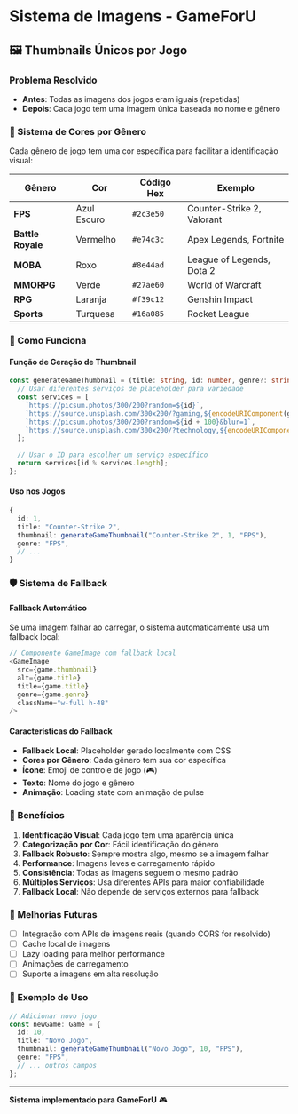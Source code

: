 # Sistema de Imagens - GameForU

## 🖼️ Thumbnails Únicos por Jogo

### Problema Resolvido
- **Antes**: Todas as imagens dos jogos eram iguais (repetidas)
- **Depois**: Cada jogo tem uma imagem única baseada no nome e gênero

### 🎨 Sistema de Cores por Gênero

Cada gênero de jogo tem uma cor específica para facilitar a identificação visual:

| Gênero | Cor | Código Hex | Exemplo |
|--------|-----|------------|---------|
| **FPS** | Azul Escuro | `#2c3e50` | Counter-Strike 2, Valorant |
| **Battle Royale** | Vermelho | `#e74c3c` | Apex Legends, Fortnite |
| **MOBA** | Roxo | `#8e44ad` | League of Legends, Dota 2 |
| **MMORPG** | Verde | `#27ae60` | World of Warcraft |
| **RPG** | Laranja | `#f39c12` | Genshin Impact |
| **Sports** | Turquesa | `#16a085` | Rocket League |

### 🔧 Como Funciona

#### Função de Geração de Thumbnail
```typescript
const generateGameThumbnail = (title: string, id: number, genre?: string): string => {
  // Usar diferentes serviços de placeholder para variedade
  const services = [
    `https://picsum.photos/300/200?random=${id}`,
    `https://source.unsplash.com/300x200/?gaming,${encodeURIComponent(genre || 'game')}`,
    `https://picsum.photos/300/200?random=${id + 100}&blur=1`,
    `https://source.unsplash.com/300x200/?technology,${encodeURIComponent(title)}`,
  ];
  
  // Usar o ID para escolher um serviço específico
  return services[id % services.length];
};
```

#### Uso nos Jogos
```typescript
{
  id: 1,
  title: "Counter-Strike 2",
  thumbnail: generateGameThumbnail("Counter-Strike 2", 1, "FPS"),
  genre: "FPS",
  // ...
}
```

### 🛡️ Sistema de Fallback

#### Fallback Automático
Se uma imagem falhar ao carregar, o sistema automaticamente usa um fallback local:

```typescript
// Componente GameImage com fallback local
<GameImage
  src={game.thumbnail}
  alt={game.title}
  title={game.title}
  genre={game.genre}
  className="w-full h-48"
/>
```

#### Características do Fallback
- **Fallback Local**: Placeholder gerado localmente com CSS
- **Cores por Gênero**: Cada gênero tem sua cor específica
- **Ícone**: Emoji de controle de jogo (🎮)
- **Texto**: Nome do jogo e gênero
- **Animação**: Loading state com animação de pulse

### 🎯 Benefícios

1. **Identificação Visual**: Cada jogo tem uma aparência única
2. **Categorização por Cor**: Fácil identificação do gênero
3. **Fallback Robusto**: Sempre mostra algo, mesmo se a imagem falhar
4. **Performance**: Imagens leves e carregamento rápido
5. **Consistência**: Todas as imagens seguem o mesmo padrão
6. **Múltiplos Serviços**: Usa diferentes APIs para maior confiabilidade
7. **Fallback Local**: Não depende de serviços externos para fallback

### 🔮 Melhorias Futuras

- [ ] Integração com APIs de imagens reais (quando CORS for resolvido)
- [ ] Cache local de imagens
- [ ] Lazy loading para melhor performance
- [ ] Animações de carregamento
- [ ] Suporte a imagens em alta resolução

### 📝 Exemplo de Uso

```typescript
// Adicionar novo jogo
const newGame: Game = {
  id: 10,
  title: "Novo Jogo",
  thumbnail: generateGameThumbnail("Novo Jogo", 10, "FPS"),
  genre: "FPS",
  // ... outros campos
};
```

---

**Sistema implementado para GameForU** 🎮
